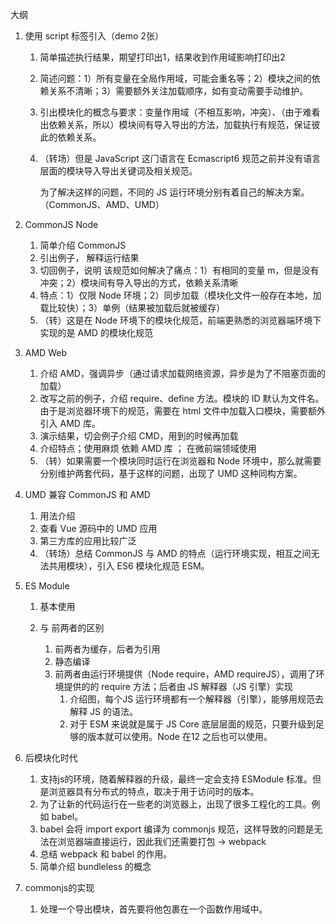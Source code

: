 大纲

1. 使用 script 标签引入（demo 2张）

   1. 简单描述执行结果，期望打印出1，结果收到作用域影响打印出2

   2. 简述问题：1）所有变量在全局作用域，可能会重名等；2）模块之间的依赖关系不清晰；3）需要额外关注加载顺序，如有变动需要手动维护。

   3. 引出模块化的概念与要求：变量作用域（不相互影响，冲突）、（由于难看出依赖关系，所以）模块间有导入导出的方法，加载执行有规范，保证彼此的依赖关系。

   4. （转场）但是 JavaScript 这⻔语⾔在 Ecmascript6 规范之前并没有语⾔层⾯的模块导⼊导出关键词及相关规范。 

      为了解决这样的问题，不同的 JS 运⾏环境分别有着⾃⼰的解决⽅案。（CommonJS、AMD、UMD）

2. CommonJS Node

   1. 简单介绍 CommonJS
   2. 引出例子，  解释运行结果 
   3. 切回例子，说明 该规范如何解决了痛点：1）有相同的变量 m，但是没有冲突；2）模块间有导入导出的方式，依赖关系清晰
   4. 特点：1）仅限 Node 环境；2）同步加载（模块化文件一般存在本地，加载比较快）；3）单例（结果被加载后就被缓存）
   5. （转）这是在 Node 环境下的模块化规范，前端更熟悉的浏览器端环境下实现的是 AMD 的模块化规范

3. AMD Web

   1. 介绍 AMD，强调异步（通过请求加载网络资源，异步是为了不阻塞页面的加载）
   2. 改写之前的例子，介绍 require、define 方法。模块的 ID 默认为文件名。由于是浏览器环境下的规范，需要在 html 文件中加载入口模块，需要额外引入 AMD 库。
   3. 演示结果，切会例子介绍 CMD，用到的时候再加载
   4. 介绍特点；使用麻烦 依赖 AMD 库 ； 在微前端领域使用
   5. （转）如果需要一个模块同时运行在浏览器和 Node 环境中，那么就需要分别维护两套代码，基于这样的问题，出现了 UMD 这种同构方案。

4. UMD 兼容 CommonJS 和 AMD

   1. 用法介绍
   2. 查看 Vue 源码中的 UMD 应用
   3. 第三方库的应用比较广泛
   4. （转场）总结 CommonJS 与 AMD 的特点（运行环境实现，相互之间无法共用模块），引入 ES6 模块化规范 ESM。

5. ES Module

   1. 基本使用
   2. 与 前两者的区别
      
      1. 前两者为缓存，后者为引用
      2. 静态编译
      3. 前两者由运行环境提供（Node require，AMD requireJS），调用了环境提供的的 require 方法；后者由 JS 解释器（JS 引擎）实现
         1. 介绍图，每个JS 运行环境都有一个解释器（引擎），能够用规范去解释 JS 的语法。
         2. 对于 ESM 来说就是属于 JS Core 底层层面的规范，只要升级到足够的版本就可以使用。Node 在12 之后也可以使用。

6. 后模块化时代

   1. 支持js的环境，随着解释器的升级，最终一定会支持 ESModule 标准。但是浏览器具有分布式的特点，取决于用于访问时的版本。
   2. 为了让新的代码运行在一些老的浏览器上，出现了很多工程化的工具。例如 babel。
   3. babel 会将 import export 编译为 commonjs 规范，这样导致的问题是无法在浏览器端直接运行，因此我们还需要打包 -> webpack
   4. 总结 webpack 和 babel 的作用。
   5. 简单介绍 bundleless 的概念
   
7. commonjs的实现

   1. 处理一个导出模块，首先要将他包裹在一个函数作用域中。